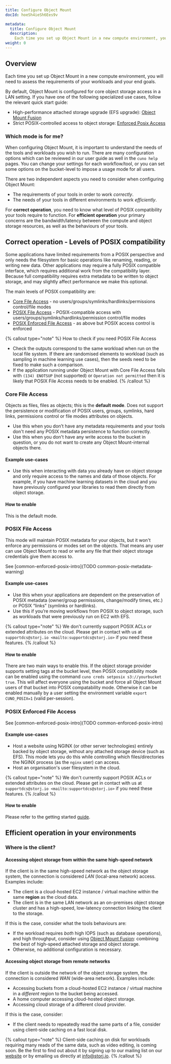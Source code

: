 ```yaml
---
title: Configure Object Mount
docId: hoeSh4ieSh6Ees9v

metadata:
  title: Configure Object Mount
  description:
    Each time you set up Object Mount in a new compute environment, you will need to assess the requirements of your workloads and your end goals.
weight: 0
---
```

## Overview

Each time you set up Object Mount in a new compute environment, you will need to assess the requirements of your workloads and your end goals.

By default, Object Mount is configured for core object storage access in a LAN setting. If you have one of the following specialized use cases, follow the relevant quick start guide:

- High-performance attached storage upgrade (EFS upgrade): [Object Mount Fusion](../getting-started/object-mount-fusion)
- Strict POSIX-controlled access to object storage: [Enforced Posix Access](../getting-started/enforced-posix-access)

### Which mode is for me?

When configuring Object Mount, it is important to understand the needs of the tools and workloads you wish to run. 
There are many configuration options which can be reviewed in our user guide as well in the `cuno help` pages. You can change your settings for each workflow/tool, or you can set some options on the bucket-level to impose a usage mode for all users.

There are two independent aspects you need to consider when configuring Object Mount:

- The requirements of your tools in order to work *correctly*.
- The needs of your tools in different environments to work *efficiently*.

For **correct operation**, you need to know what level of POSIX compatibility your tools require to function. 
For **efficient operation** your primary concerns are the bandwidth/latency between the compute and object storage resources, as well as the behaviours of your tools.

## Correct operation - Levels of POSIX compatibility

Some applications have limited requirements from a POSIX perspective and only needs the filesystem for basic operations like renaming, reading, or writing new data. 
Other applications may require a fully POSIX compatible interface, which requires additional work from the compatibility layer. Because full compatibility requires extra metadata to be written to object storage, and may slightly affect performance we make this optional.

The main levels of POSIX compatibility are:

- [Core File Access](#core-file-access) - no users/groups/symlinks/hardlinks/permissions control/file modes
- [POSIX File Access](#posix-file-access) - POSIX-compatible access with users/groups/symlinks/hardlinks/permission control/file modes
- [POSIX Enforced File Access](#posix-enforced-file-access) - as above but POSIX access control is enforced

{% callout type="note"  %}
How to check if you need POSIX File Access

- Check the outputs correspond to the same workload when run on the local file system. If there are randomised elements to workload (such as sampling in machine learning use cases), then the seeds need to be fixed to make such a comparison.
- If the application running under Object Mount with Core File Access fails with `(134) ENOTSUP` (not supported) or `Operation not permitted` then it is likely that POSIX File Access needs to be enabled.
{% /callout %}

### Core File Access

Objects as files, files as objects; this is the **default mode**. Does not support the persistence or modification of POSIX users, groups, symlinks, hard links, permissions control or file modes attributes on objects.

- Use this when you don’t have any metadata requirements and your tools don't need any POSIX metadata persistence to function correctly.
- Use this when you don't have any write access to the bucket in question, or you do not want to create any Object Mount-internal objects there.

#### Example use-cases

- Use this when interacting with data you already have on object storage and only require access to the names and data of those objects. For example, if you have machine learning datasets in the cloud and you have previously configured your libraries to read them directly from object storage.

#### How to enable

This is the default mode.

### POSIX File Access

This mode will maintain POSIX metadata for your objects, but it won't enforce any permissions or modes set on the objects. That means any user can use Object Mount to read or write any file that their object storage credentials give them access to.

See [common-enforced-posix-intro](TODO common-posix-metadata-warning)

#### Example use-cases

- Use this when your applications are dependent on the preservation of POSIX metadata (owner/group permissions, change/modify times, etc.) or POSIX “links” (symlinks or hardlinks).
- Use this if you’re moving workflows from POSIX to object storage, such as workloads that were previously run on EC2 with EFS.

{% callout type="note"  %}
We don't currently support POSIX ACLs or extended attributes on the cloud. Please get in contact with us at `supportdcs@storj.io <mailto:supportdcs@storj.io>` if you need these features.
{% /callout %}

#### How to enable

There are two main ways to enable this. If the object storage provider supports setting tags at the bucket level, then POSIX compatibility mode can be enabled using the command `cuno creds setposix s3://yourbucket true`. This will affect everyone using the bucket and force all Object Mount users of that bucket into POSIX compatability mode. Otherwise it can be enabled manually by a user setting the environment variable `export CUNO_POSIX=1` (valid per-session).

### POSIX Enforced File Access

See [common-enforced-posix-intro](TODO common-enforced-posix-intro)

#### Example use-cases

- Host a website using NGINX (or other server technologies) entirely backed by object storage, without any attached storage device (such as EFS). This mode lets you do this while controlling which files/directories the NGINX process (as the `nginx` user) can access.
- Host an organisation's user filesystem in the cloud.

{% callout type="note"  %}
We don't currently support POSIX ACLs or extended attributes on the cloud. Please get in contact with us at `supportdcs@storj.io <mailto:supportdcs@storj.io>` if you need these features.
{% /callout %}

#### How to enable

Please refer to the getting started [guide](../getting-started/enforced-posix-access).

## Efficient operation in your environments

### Where is the client?

#### Accessing object storage from within the same high-speed network

If the client is in the same high-speed network as the object storage system, the connection is considered *LAN* (local-area network) access. Examples include:

- The client is a cloud-hosted EC2 instance / virtual machine within the same **region** as the cloud data.
- The client is in the same LAN network as an on-premises object storage cluster and has a high-speed, low-latency connection linking the client to the storage.

If this is the case, consider what the tools behaviours are:

- If the workload requires *both* high IOPS (such as database operations), and high throughput, consider using [Object Mount Fusion](../getting-started/object-mount-fusion): combining the best of high-speed attached storage and object storage.
- Otherwise, no additional configuration is necessary.

#### Accessing object storage from remote networks

If the client is outside the network of the object storage system, the connection is considered *WAN* (wide-area network). Examples include:

- Accessing buckets from a cloud-hosted EC2 instance / virtual machine in a *different* region to the bucket being accessed.
- A home computer accessing cloud-hosted object storage.
- Accessing cloud storage of a different cloud provider.

If this is the case, consider:

- If the client needs to repeatedly read the same parts of a file, consider using client-side caching on a fast local disk.

{% callout type="note"  %}
Client-side caching on disk for workloads requiring many reads of the same data, such as video editing, is coming soon. Be the first to find out about it by signing up to our mailing list on our [website](https://storj.io) or by emailing us directly at [info@storj.io](mailto:info@storj.io).
{% /callout %}
